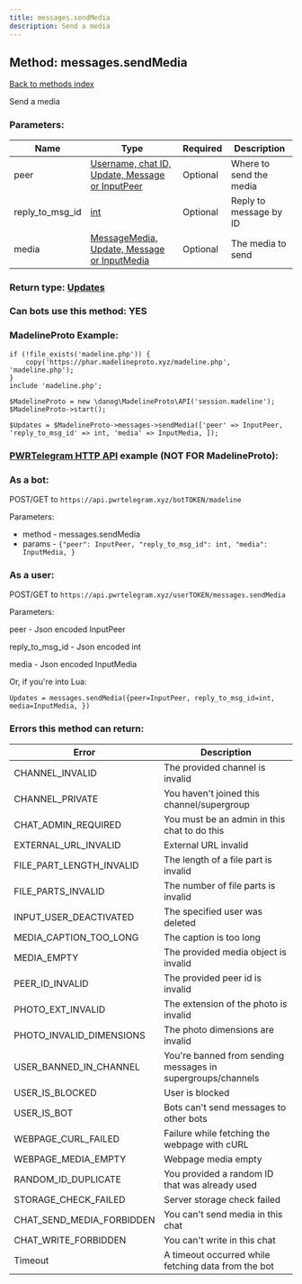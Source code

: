 ```yaml
---
title: messages.sendMedia
description: Send a media
---
```

## Method: messages.sendMedia  
[Back to methods index](index.md)


Send a media

### Parameters:

| Name     |    Type       | Required | Description |
|----------|---------------|----------|-------------|
|peer|[Username, chat ID, Update, Message or InputPeer](../types/InputPeer.md) | Optional|Where to send the media|
|reply\_to\_msg\_id|[int](../types/int.md) | Optional|Reply to message by ID|
|media|[MessageMedia, Update, Message or InputMedia](../types/InputMedia.md) | Optional|The media to send|


### Return type: [Updates](../types/Updates.md)

### Can bots use this method: **YES**


### MadelineProto Example:


```
if (!file_exists('madeline.php')) {
    copy('https://phar.madelineproto.xyz/madeline.php', 'madeline.php');
}
include 'madeline.php';

$MadelineProto = new \danog\MadelineProto\API('session.madeline');
$MadelineProto->start();

$Updates = $MadelineProto->messages->sendMedia(['peer' => InputPeer, 'reply_to_msg_id' => int, 'media' => InputMedia, ]);
```

### [PWRTelegram HTTP API](https://pwrtelegram.xyz) example (NOT FOR MadelineProto):

### As a bot:

POST/GET to `https://api.pwrtelegram.xyz/botTOKEN/madeline`

Parameters:

* method - messages.sendMedia
* params - `{"peer": InputPeer, "reply_to_msg_id": int, "media": InputMedia, }`



### As a user:

POST/GET to `https://api.pwrtelegram.xyz/userTOKEN/messages.sendMedia`

Parameters:

peer - Json encoded InputPeer

reply_to_msg_id - Json encoded int

media - Json encoded InputMedia




Or, if you're into Lua:

```
Updates = messages.sendMedia({peer=InputPeer, reply_to_msg_id=int, media=InputMedia, })
```

### Errors this method can return:

| Error    | Description   |
|----------|---------------|
|CHANNEL_INVALID|The provided channel is invalid|
|CHANNEL_PRIVATE|You haven't joined this channel/supergroup|
|CHAT_ADMIN_REQUIRED|You must be an admin in this chat to do this|
|EXTERNAL_URL_INVALID|External URL invalid|
|FILE_PART_LENGTH_INVALID|The length of a file part is invalid|
|FILE_PARTS_INVALID|The number of file parts is invalid|
|INPUT_USER_DEACTIVATED|The specified user was deleted|
|MEDIA_CAPTION_TOO_LONG|The caption is too long|
|MEDIA_EMPTY|The provided media object is invalid|
|PEER_ID_INVALID|The provided peer id is invalid|
|PHOTO_EXT_INVALID|The extension of the photo is invalid|
|PHOTO_INVALID_DIMENSIONS|The photo dimensions are invalid|
|USER_BANNED_IN_CHANNEL|You're banned from sending messages in supergroups/channels|
|USER_IS_BLOCKED|User is blocked|
|USER_IS_BOT|Bots can't send messages to other bots|
|WEBPAGE_CURL_FAILED|Failure while fetching the webpage with cURL|
|WEBPAGE_MEDIA_EMPTY|Webpage media empty|
|RANDOM_ID_DUPLICATE|You provided a random ID that was already used|
|STORAGE_CHECK_FAILED|Server storage check failed|
|CHAT_SEND_MEDIA_FORBIDDEN|You can't send media in this chat|
|CHAT_WRITE_FORBIDDEN|You can't write in this chat|
|Timeout|A timeout occurred while fetching data from the bot|


